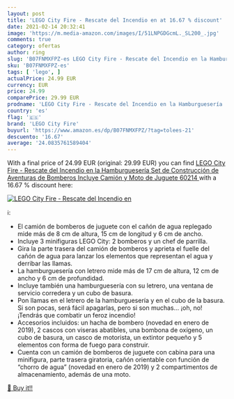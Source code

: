 ```yaml
---
layout: post
title: 'LEGO City Fire - Rescate del Incendio en at 16.67 % discount'
date: 2021-02-14 20:32:41
image: 'https://m.media-amazon.com/images/I/51LNPGDGcmL._SL200_.jpg'
comments: true
category: ofertas
author: ring
slug: 'B07FNMXFPZ-es LEGO City Fire - Rescate del Incendio en la Hamburguesería...'
sku: 'B07FNMXFPZ-es'
tags: [ 'lego', ]
actualPrice: 24.99 EUR
currency: EUR
price: 24.99
comparePrice: 29.99 EUR
prodname: 'LEGO City Fire - Rescate del Incendio en la Hamburguesería  Set de Construcción de Aventuras de Bomberos  Incluye Camión y Moto de Juguete  60214 '
country: 'es'
flag: '🇪🇸'
brand: 'LEGO City Fire'
buyurl: 'https://www.amazon.es/dp/B07FNMXFPZ/?tag=tolees-21'
descuento: '16.67'
average: '24.0835761589404'
---
```


With a final price of 24.99 EUR (original: 29.99 EUR) you can find [LEGO City Fire - Rescate del Incendio en la Hamburguesería  Set de Construcción de Aventuras de Bomberos  Incluye Camión y Moto de Juguete  60214 ](https://www.amazon.es/dp/B07FNMXFPZ/?tag=tolees-21) with a  16.67 % discount here:

[![LEGO City Fire - Rescate del Incendio en](https://m.media-amazon.com/images/I/51LNPGDGcmL._SL200_.jpg)](https://www.amazon.es/dp/B07FNMXFPZ/?tag=tolees-21)

ℹ️:

- El camión de bomberos de juguete con el cañón de agua replegado mide más de 8 cm de altura, 15 cm de longitud y 6 cm de ancho.
- Incluye 3 minifiguras LEGO City: 2 bomberos y un chef de parrilla.
- Gira la parte trasera del camión de bomberos y aprieta el fuelle del cañón de agua para lanzar los elementos que representan el agua y derribar las llamas.
- La hamburguesería con letrero mide más de 17 cm de altura, 12 cm de ancho y 6 cm de profundidad.
- Incluye también una hamburguesería con su letrero, una ventana de servicio corredera y un cubo de basura.
- Pon llamas en el letrero de la hamburguesería y en el cubo de la basura. Si son pocas, será fácil apagarlas, pero si son muchas… ¡oh, no! ¡Tendrás que combatir un feroz incendio!
- Accesorios incluidos: un hacha de bombero (novedad en enero de 2019), 2 cascos con viseras abatibles, una bombona de oxígeno, un cubo de basura, un casco de motorista, un extintor pequeño y 5 elementos con forma de fuego para construir.
- Cuenta con un camión de bomberos de juguete con cabina para una minifigura, parte trasera giratoria, cañón orientable con función de “chorro de agua” (novedad en enero de 2019) y 2 compartimentos de almacenamiento, además de una moto.

[🛒 Buy it!!](https://www.amazon.es/dp/B07FNMXFPZ/?tag=tolees-21)
